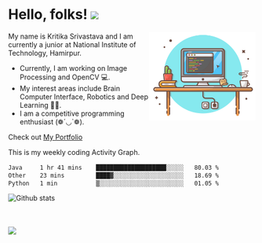 # Hello, folks! <img src="https://raw.githubusercontent.com/MartinHeinz/MartinHeinz/master/wave.gif" width="30px">
<img align="right" height="180px" src="https://github.com/kritika-srivastava/kritika-srivastava/blob/master/images/Capture.PNG" alt="image" />
<p align="left">
 
My name is Kritika Srivastava and I am currently a junior at National Institute of Technology, Hamirpur.
- Currently, I am working on Image Processing and OpenCV 💻. 
- My interest areas include Brain Computer Interface, Robotics and Deep Learning 👩‍💻. 
- I am a competitive programming enthusiast (❁´◡`❁).

Check out [My Portfolio ](https://kritika-srivastava.github.io/)

 This is my weekly coding Activity Graph.
&nbsp;

<!--<img src=https://github.com/kritika-srivastava/kritika-srivastava/blob/master/images/stat.svg>>

<!--START_SECTION:waka-->
```text
Java     1 hr 41 mins    ████████████████████░░░░░   80.03 % 
Other    23 mins         ████▓░░░░░░░░░░░░░░░░░░░░   18.69 % 
Python   1 min           ▒░░░░░░░░░░░░░░░░░░░░░░░░   01.05 % 
```
<!--END_SECTION:waka-->

<img src="https://github-readme-stats.vercel.app/api?username=kritika-srivastava&show_icons=true&count_private=true&title_color=#800000" alt="Github stats" />

# ![](https://komarev.com/ghpvc/?username=kritika-srivastava&color=red)
